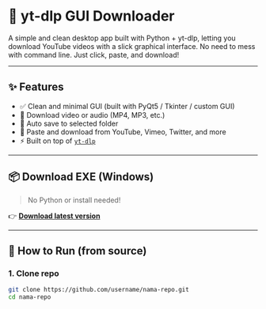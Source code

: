 # 🎥 yt-dlp GUI Downloader

A simple and clean desktop app built with Python + yt-dlp, letting you download YouTube videos with a slick graphical interface. No need to mess with command line. Just click, paste, and download!

---

## ✨ Features

- ✅ Clean and minimal GUI (built with PyQt5 / Tkinter / custom GUI)
- 🎵 Download video or audio (MP4, MP3, etc.)
- 📁 Auto save to selected folder
- 🔗 Paste and download from YouTube, Vimeo, Twitter, and more
- ⚡ Built on top of [`yt-dlp`](https://github.com/yt-dlp/yt-dlp)

---

## 📦 Download EXE (Windows)

> No Python or install needed!

👉 [**Download latest version**](https://github.com/username/nama-repo/releases/latest)

---

## 🚀 How to Run (from source)

### 1. Clone repo
```bash
git clone https://github.com/username/nama-repo.git
cd nama-repo


